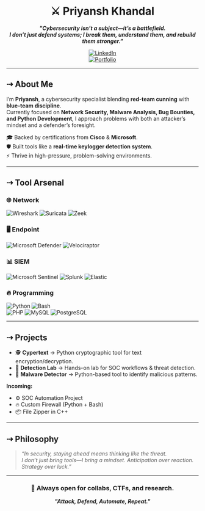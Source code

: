 <div align="center">

# ⚔️ Priyansh Khandal  

**_"Cybersecurity isn’t a subject—it’s a battlefield.  
I don’t just defend systems; I break them, understand them, and rebuild them stronger."_**

[![LinkedIn](https://img.shields.io/badge/-LinkedIn-0072b1?&style=for-the-badge&logo=linkedin&logoColor=white)](https://www.linkedin.com/in/priyanshkhandal/)  
[![Portfolio](https://img.shields.io/badge/-Portfolio-000000?style=for-the-badge&logo=vercel&logoColor=white)](https://priyanshk.carrd.co/)  

</div>

---

## ⇢ About Me  
I’m **Priyansh**, a cybersecurity specialist blending **red-team cunning** with **blue-team discipline**.  
Currently focused on **Network Security, Malware Analysis, Bug Bounties, and Python Development**, I approach problems with both an attacker’s mindset and a defender’s foresight.  

🎓 Backed by certifications from **Cisco** & **Microsoft**.  
🛡️ Built tools like a **real-time keylogger detection system**.  
⚡ Thrive in high-pressure, problem-solving environments.  

---

## ⇢ Tool Arsenal  

### 🌐 Network
![Wireshark](https://img.shields.io/badge/-Wireshark-1679A7?&style=for-the-badge&logo=Wireshark&logoColor=white)
![Suricata](https://img.shields.io/badge/-Suricata-EF3B2D?&style=for-the-badge&logo=Suricata&logoColor=white)
![Zeek](https://img.shields.io/badge/-Zeek-777BB4?&style=for-the-badge&logo=Zeek&logoColor=white)

### 🖥️ Endpoint
![Microsoft Defender](https://img.shields.io/badge/-Microsoft_Defender_for_Endpoint-00A4EF?&style=for-the-badge&logo=Microsoft&logoColor=white)
![Velociraptor](https://img.shields.io/badge/-Velociraptor-4B275F?&style=for-the-badge&logo=Velociraptor&logoColor=white)

### 📊 SIEM
![Microsoft Sentinel](https://img.shields.io/badge/-Microsoft_Sentinel-0078D4?&style=for-the-badge&logo=Microsoft&logoColor=white)
![Splunk](https://img.shields.io/badge/-Splunk-000000?&style=for-the-badge&logo=Splunk&logoColor=white)
![Elastic](https://img.shields.io/badge/-Elastic-005571?&style=for-the-badge&logo=Elastic&logoColor=white)

### 🔥 Programming
![Python](https://img.shields.io/badge/Python-3776AB?style=for-the-badge&logo=python&logoColor=white) 
![Bash](https://img.shields.io/badge/Shell_Script-121011?style=for-the-badge&logo=gnu-bash&logoColor=white)  
![PHP](https://img.shields.io/badge/PHP-777BB4?style=for-the-badge&logo=php&logoColor=white)
![MySQL](https://img.shields.io/badge/MySQL-00000F?style=for-the-badge&logo=mysql&logoColor=white) 
![PostgreSQL](https://img.shields.io/badge/PostgreSQL-316192?style=for-the-badge&logo=postgresql&logoColor=white)
<!--
![TypeScript](https://img.shields.io/badge/TypeScript-007ACC?style=for-the-badge&logo=typescript&logoColor=white) 
![JavaScript](https://img.shields.io/badge/JavaScript-F7DF1E?style=for-the-badge&logo=javascript&logoColor=black) 
![MongoDB](https://img.shields.io/badge/MongoDB-4EA94B?style=for-the-badge&logo=mongodb&logoColor=white) 
-->
---

## ⇢ Projects  

- 🕵️ **Cypertext** → Python cryptographic tool for text encryption/decryption.  
- 🔬 **Detection Lab** → Hands-on lab for SOC workflows & threat detection.  
- 🦠 **Malware Detector** → Python-based tool to identify malicious patterns.  

**Incoming:**  
- ⚙️ SOC Automation Project  
- 🔥 Custom Firewall (Python + Bash)  
- 📦 File Zipper in C++  

---

## ⇢ Philosophy  

> *“In security, staying ahead means thinking like the threat.  
> I don’t just bring tools—I bring a mindset. Anticipation over reaction. Strategy over luck.”*  

---

<div align="center">
    
### 📡 Always open for collabs, CTFs, and research.  
**_"Attack, Defend, Automate, Repeat."_**

</div>
